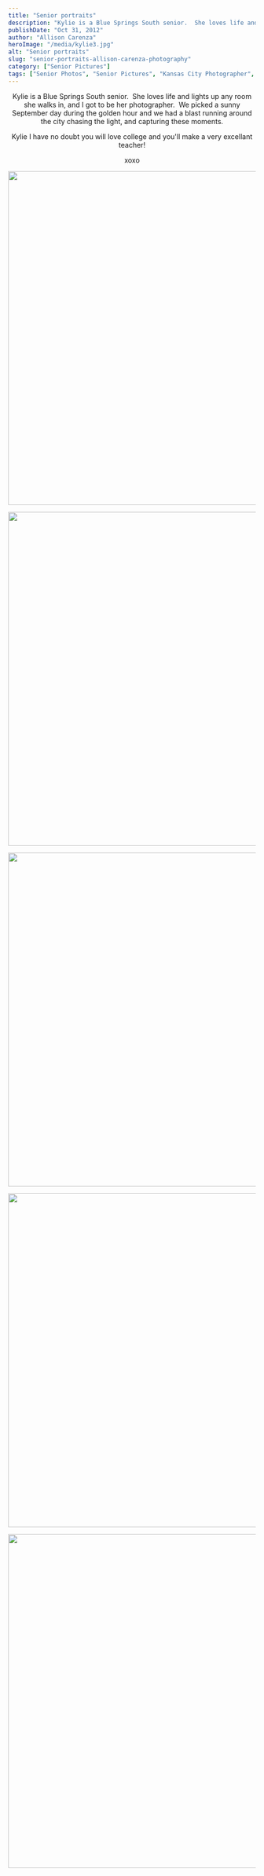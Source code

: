 ```yaml
---
title: "Senior portraits"
description: "Kylie is a Blue Springs South senior.  She loves life and lights up any room she walks in, and I "
publishDate: "Oct 31, 2012"
author: "Allison Carenza"
heroImage: "/media/kylie3.jpg"
alt: "Senior portraits"
slug: "senior-portraits-allison-carenza-photography"
category: ["Senior Pictures"]
tags: ["Senior Photos", "Senior Pictures", "Kansas City Photographer", "Senior Pictures"]
---
```


<p style="text-align: center;">
<p style="text-align: center;">Kylie is a Blue Springs South senior.  She loves life and lights up any room she walks in, and I got to be her photographer.  We picked a sunny September day during the golden hour and we had a blast running around the city chasing the light, and capturing these moments.</p>
<p style="text-align: center;">Kylie I have no doubt you will love college and you&apos;ll make a very excellant teacher!</p>
<p style="text-align: center;">xoxo</p>
<p style="text-align: center;"><img class="aligncenter size-full wp-image-4353" title="kylie3" src="/media/kylie3.jpg" alt="" width="930" height="680"   /></p>
<p style="text-align: center;">
<p style="text-align: center;"><img class="aligncenter size-full wp-image-4354" title="kylie4" src="/media/kylie4.jpg" alt="" width="930" height="680"   /></p>
<p style="text-align: center;">
<p style="text-align: center;"><img class="aligncenter size-full wp-image-4351" title="kylie1" src="/media/kylie1.jpg" alt="" width="930" height="680" /></p>
<p style="text-align: center;">
<p style="text-align: center;"><img class="aligncenter size-full wp-image-4352" title="kylie2" src="/media/kylie2.jpg" alt="" width="930" height="680"   /></p>
<p style="text-align: center;">
<p style="text-align: center;"><img class="aligncenter size-full wp-image-4355" title="kylie5" src="/media/kylie5.jpg" alt="" width="930" height="680"   /></p>
